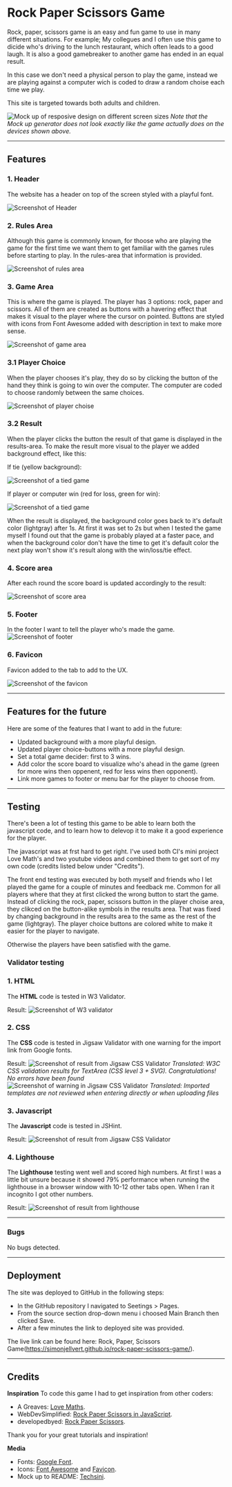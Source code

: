 # Rock Paper Scissors Game

Rock, paper, scissors game is an easy and fun game to use in many different situations. For example; My collegues and I often use this game to dicide who's driving to the lunch restaurant, which often leads to a good laugh.
It is also a good gamebreaker to another game has ended in an equal result.

In this case we don't need a physical person to play the game, instead we are playing against a computer wich is coded to draw a random choise each time we play.

This site is targeted towards both adults and children.

![Mock up of resposive design on different screen sizes](../assets/images/mock-up_generator_pp2.png)
_Note that the Mock up generator does not look exactly like the game actually does on the devices shown above._

---

## Features

### **1. Header**

The website has a header on top of the screen styled with a playful font.

![Screenshot of Header](../assets/images/rps_heading.png)

### **2. Rules Area**

Although this game is commonly known, for thoose who are playing the game for the first time we want them to get familiar with the games rules before starting to play. In the rules-area that information is provided.

![Screenshot of rules area](../assets/images/rps_rules-area.png)

### **3. Game Area**

This is where the game is played. The player has 3 options: rock, paper and scissors. All of them are created as buttons with a havering effect that makes it visual to the player where the cursor on pointed. Buttons are styled with icons from Font Awesome added with description in text to make more sense.

![Screenshot of game area](../assets/images/rps_game-area.png)

### **3.1 Player Choice**

When the player chooses it's play, they do so by clicking the button of the hand they think is going to win over the computer. The computer are coded to choose randomly between the same choices.

![Screenshot of player choise](../assets/images/rps_buttons.png)

### **3.2 Result**

When the player clicks the button the result of that game is displayed in the results-area. To make the result more visual to the player we added background effect, like this:

If tie (yellow background):

![Screenshot of a tied game](../assets/images/rps_result-tie.png)

If player or computer win (red for loss, green for win):

![Screenshot of a tied game](../assets/images/rps_result-win.png)

When the result is displayed, the background color goes back to it's default color (lightgray) after 1s. At first it was set to 2s but when I tested the game myself I found out that the game is probably played at a faster pace, and when the background color don't have the time to get it's default color the next play won't show it's result along with the win/loss/tie effect.


### **4. Score area**

After each round the score board is updated accordingly to the result:

![Screenshot of score area](../assets/images/rps_score-points.png)

### **5. Footer**

In the footer I want to tell the player who's made the game.
![Screenshot of footer](../assets/images/rps_footer.png)

### **6. Favicon**

Favicon added to the tab to add to the UX.

![Screenshot of the favicon](../assets/images/rps_favicon.png)

---

## **Features for the future**

Here are some of the features that I want to add in the future:
* Updated background with a more playful design.
* Updated player choice-buttons with a more playful design.
* Set a total game decider: first to 3 wins.
* Add color the score board to visualize who's ahead in the game (green for more wins then oppenent, red for less wins then opponent).
* Link more games to footer or menu bar for the player to choose from.

---

## Testing

There's been a lot of testing this game to be able to learn both the javascript code, and to learn how to delevop it to make it a good experience for the player.

The javascript was at frst hard to get right. I've used both CI's mini project Love Math's and two youtube videos and combined them to get sort of my own code (credits listed below under "Credits").

The front end testing was executed by both myself and friends who I let played the game for a couple of minutes and feedback me. Common for all players where that they at first clicked the wrong button to start the game. Instead of clicking the rock, paper, scissors button in the player choise area, they clikced on the button-alike symbols in the results area. That was fixed by changing background in the results area to the same as the rest of the game (lightgray). The player choice buttons are colored white to make it easier for the player to navigate.

Otherwise the players have been satisfied with the game.

### **Validator testing**

### **1. HTML**
The **HTML** code is tested in W3 Validator.

Result:
![Screenshot of W3 validator](../assets/images/rps_html-validator.png)

### **2. CSS**
The **CSS** code is tested in Jigsaw Validator with one warning for the import link from Google fonts.

Result:
![Screenshot of result from Jigsaw CSS Validator](../assets/images/rps_css-validator.png)
_Translated: W3C CSS validation results for TextArea (CSS level 3 + SVG). Congratulations! No errors have been found_
![Screenshot of warning in Jigsaw CSS Validator](../assets/images/rps_css-validator_warning.png)
_Translated: Imported templates are not reviewed when entering directly or when uploading files_

### **3. Javascript**
The **Javascript** code is tested in JSHint.

Result:
![Screenshot of result from Jigsaw CSS Validator](../assets/images/rps_jshint.png)

### **4. Lighthouse**
The **Lighthouse** testing went well and scored high numbers. At first I was a little bit unsure because it showed 79% performance when running the lighthouse in a browser window with 10-12 other tabs open. When I ran it incognito I got other numbers.

Result:
![Screenshot of result from lighthouse](../assets/images/rps_lighthouse.png)

---

### **Bugs**

No bugs detected.

---

## **Deployment**

The site was deployed to GitHub in the following steps:
* In the GitHub repository I navigated to Seetings > Pages.
* From the source section drop-down menu i choosed Main Branch then clicked Save.
* After a few minutes the link to deployed site was provided.

The live link can be found here: Rock, Paper, Scissors Game(https://simonjellvert.github.io/rock-paper-scissors-game/).

---

## **Credits**

**Inspiration**
To code this game I had to get inspiration from other coders:
* A Greaves: [Love Maths](https://github.com/Code-Institute-Solutions/love-maths-2.0-sourcecode/tree/master).
* WebDevSimplified: [Rock Paper Scissors in JavaScript](https://github.com/WebDevSimplified/Rock-Paper-Scissors-In-JavaScript/tree/master).
* developedbyed: [Rock Paper Scissors](https://github.com/developedbyed/rock-paper-scissor/tree/master).

Thank you for your great tutorials and inspiration!

**Media**
* Fonts: [Google Font](https://fonts.google.com/).
* Icons: [Font Awesome](https://fontawesome.com/) and [Favicon](https://favicon.io/).
* Mock up to README: [Techsini](https://techsini.com/multi-mockup/).